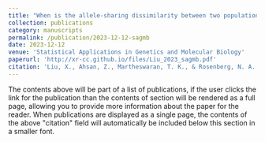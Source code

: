 ```yaml
---
title: "When is the allele-sharing dissimilarity between two populations exceeded by the allele-sharing dissimilarity of a population with itself?"
collection: publications
category: manuscripts
permalink: /publication/2023-12-12-sagmb
date: 2023-12-12
venue: 'Statistical Applications in Genetics and Molecular Biology'
paperurl: 'http://xr-cc.github.io/files/Liu_2023_sagmb.pdf'
citation: 'Liu, X., Ahsan, Z., Martheswaran, T. K., & Rosenberg, N. A. (2023). &quot;When is the allele-sharing dissimilarity between two populations exceeded by the allele-sharing dissimilarity of a population with itself?.&quot; <i>Statistical Applications in Genetics and Molecular Biology</i>. 22(1). [DOI](https://doi.org/10.1515/sagmb-2023-0004)'
---
```


The contents above will be part of a list of publications, if the user clicks the link for the publication than the contents of section will be rendered as a full page, allowing you to provide more information about the paper for the reader. When publications are displayed as a single page, the contents of the above "citation" field will automatically be included below this section in a smaller font.
